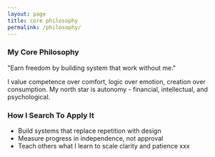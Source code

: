 ```yaml
---
layout: page
title: core philosophy
permalink: /philosophy/
---
```


### My Core Philosophy
"Earn freedom by building system that work without me."  

I value competence over comfort, logic over emotion, creation over consumption.
My north star is autonomy - financial, intellectual, and psychological.  


### How I Search To Apply It
- Build systems that replace  repetition with design
- Measure progress in independence, not approval
- Teach others what I learn to scale clarity and patience   xxx
